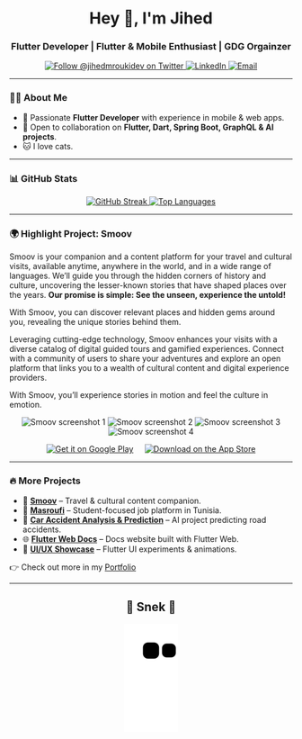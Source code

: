 <h1 align="center">Hey 👋, I'm Jihed</h1>
<h3 align="center">Flutter Developer | Flutter & Mobile Enthusiast | GDG Orgainzer </h3>

<p align="center">
  <a href="https://twitter.com/jihedmroukidev" target="_blank" rel="noopener noreferrer">
    <img src="https://img.shields.io/twitter/follow/jihedmroukidev?logo=twitter&style=for-the-badge" alt="Follow @jihedmroukidev on Twitter" />
  </a>
  <a href="https://linkedin.com/in/jihed-mrouki" target="_blank" rel="noopener noreferrer">
    <img src="https://img.shields.io/badge/LinkedIn-blue?style=for-the-badge&logo=linkedin&logoColor=white" alt="LinkedIn" />
  </a>
  <a href="mailto:jihed.mrouki@gmail.com" target="_blank" rel="noopener noreferrer">
    <img src="https://img.shields.io/badge/Email-D14836?style=for-the-badge&logo=gmail&logoColor=white" alt="Email" />
  </a>
</p>

---

### 👨‍💻 About Me

- 🚀 Passionate **Flutter Developer** with experience in mobile & web apps.
- 👯 Open to collaboration on **Flutter, Dart, Spring Boot, GraphQL & AI projects**.
- 🐱 I love cats.

---

### 📊 GitHub Stats

<p align="center">
  <a href="https://github.com/JihedMrouki" target="_blank" rel="noopener noreferrer">
    <img src="https://github-readme-streak-stats.herokuapp.com/?user=JihedMrouki&theme=tokyonight" alt="GitHub Streak" width="430"/>
  </a>
  <a href="https://github.com/JihedMrouki?tab=repositories" target="_blank" rel="noopener noreferrer">
    <img src="https://github-readme-stats.vercel.app/api/top-langs/?username=JihedMrouki&layout=compact&theme=tokyonight" alt="Top Languages" width="430"/>
  </a>
</p>

---

### 🌍 Highlight Project: **Smoov**

Smoov is your companion and a content platform for your travel and cultural visits, available anytime, anywhere in the world, and in a wide range of languages. We’ll guide you through the hidden corners of history and culture, uncovering the lesser-known stories that have shaped places over the years. **Our promise is simple: See the unseen, experience the untold!**

With Smoov, you can discover relevant places and hidden gems around you, revealing the unique stories behind them.

Leveraging cutting-edge technology, Smoov enhances your visits with a diverse catalog of digital guided tours and gamified experiences. Connect with a community of users to share your adventures and explore an open platform that links you to a wealth of cultural content and digital experience providers.

With Smoov, you’ll experience stories in motion and feel the culture in emotion.

<p align="center">
  <img src="https://play-lh.googleusercontent.com/ygJYC7gOcC1dj490jSdSMeDNUDaeUokYHF6sZsw-2Qtym0TvdmeSRLD2UjfDnMy4AQ=w5120-h2880-rw" alt="Smoov screenshot 1" width="200" />
  <img src="https://play-lh.googleusercontent.com/XdKTz6tFSXNSIqiUQIGAar46SZQVjLXT9TFzfr3xmTm7BiTuhkjR9XLccevE5NFJ1ROM=w5120-h2880-rw" alt="Smoov screenshot 2" width="200" />
  <img src="https://play-lh.googleusercontent.com/o2xwrEgMvmgaRuvuPaUkXfZckR6Mg7fx1Dlyp7Z71LcquKy4iC2PqRgs_w_95CIpeZty=w5120-h2880-rw" alt="Smoov screenshot 3" width="200" />
  <img src="https://play-lh.googleusercontent.com/2lkzalYv0uI4JfrGhPWuBIXmNShGePF9p_eqaikdZaJPkgaHsUTfT9PoAeYRAM3AGf9M=w5120-h2880-rw" alt="Smoov screenshot 4" width="200" />
</p>

<p align="center" style="display: flex; justify-content: center; gap: 20px; align-items: center;">

  <!-- Google Play -->
  <a href="https://play.google.com/store/apps/details?id=your.app.package" target="_blank" rel="noopener noreferrer">
    <img src="https://upload.wikimedia.org/wikipedia/commons/7/78/Google_Play_Store_badge_EN.svg" 
         alt="Get it on Google Play" 
         style="height: 60px;"/>
  </a>

  <!-- App Store -->
  <a href="https://apps.apple.com/us/app/smoov-my-travel-companion/id6480924972" target="_blank" rel="noopener noreferrer">
    <img src="https://developer.apple.com/assets/elements/badges/download-on-the-app-store.svg" 
         alt="Download on the App Store" 
         style="height: 60px;"/>
  </a>

</p>


---

### 🔥 More Projects

- 📱 <a href="https://smoov-app.com/" target="_blank" rel="noopener noreferrer"><b>Smoov</b></a> – Travel & cultural content companion.
- 💼 <a href="https://github.com/placeholder" target="_blank" rel="noopener noreferrer"><b>Masroufi</b></a> – Student-focused job platform in Tunisia.
- 🤖 <a href="https://github.com/placeholder" target="_blank" rel="noopener noreferrer"><b>Car Accident Analysis & Prediction</b></a> – AI project predicting road accidents.
- 🌐 <a href="https://github.com/placeholder" target="_blank" rel="noopener noreferrer"><b>Flutter Web Docs</b></a> – Docs website built with Flutter Web.
- 🎨 <a href="https://github.com/placeholder" target="_blank" rel="noopener noreferrer"><b>UI/UX Showcase</b></a> – Flutter UI experiments & animations.

👉 Check out more in my <a href="https://github.com/JihedMrouki?tab=repositories" target="_blank" rel="noopener noreferrer">Portfolio</a>

---

<div align="center">
  <h2>🐍 Snek 🐍</h2>
  <img alt="snake eating my contributions" src="https://github.com/JihedMrouki/JihedMrouki/blob/output/github-contribution-grid-snake.svg" />
</div>
